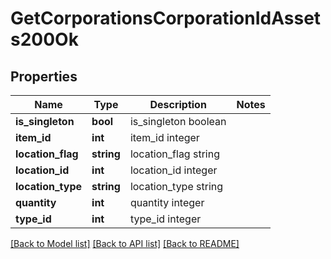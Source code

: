# GetCorporationsCorporationIdAssets200Ok

## Properties
Name | Type | Description | Notes
------------ | ------------- | ------------- | -------------
**is_singleton** | **bool** | is_singleton boolean | 
**item_id** | **int** | item_id integer | 
**location_flag** | **string** | location_flag string | 
**location_id** | **int** | location_id integer | 
**location_type** | **string** | location_type string | 
**quantity** | **int** | quantity integer | 
**type_id** | **int** | type_id integer | 

[[Back to Model list]](../README.md#documentation-for-models) [[Back to API list]](../README.md#documentation-for-api-endpoints) [[Back to README]](../README.md)



